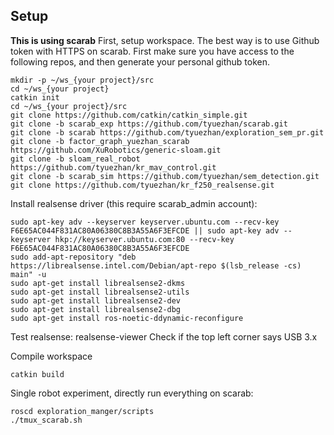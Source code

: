 ## Setup
**This is using scarab**
First, setup workspace. The best way is to use Github token with HTTPS on scarab. First make sure you have access to the following repos, and then generate your personal github token.
```
mkdir -p ~/ws_{your project}/src
cd ~/ws_{your project}
catkin init
cd ~/ws_{your project}/src
git clone https://github.com/catkin/catkin_simple.git 
git clone -b scarab_exp https://github.com/tyuezhan/scarab.git
git clone -b scarab https://github.com/tyuezhan/exploration_sem_pr.git
git clone -b factor_graph_yuezhan_scarab https://github.com/XuRobotics/generic-sloam.git
git clone -b sloam_real_robot https://github.com/tyuezhan/kr_mav_control.git
git clone -b scarab_sim https://github.com/tyuezhan/sem_detection.git
git clone https://github.com/tyuezhan/kr_f250_realsense.git
```

Install realsense driver (this require scarab_admin account):
```
sudo apt-key adv --keyserver keyserver.ubuntu.com --recv-key  F6E65AC044F831AC80A06380C8B3A55A6F3EFCDE || sudo apt-key adv --keyserver hkp://keyserver.ubuntu.com:80 --recv-key  F6E65AC044F831AC80A06380C8B3A55A6F3EFCDE
sudo add-apt-repository "deb https://librealsense.intel.com/Debian/apt-repo $(lsb_release -cs) main" -u
sudo apt-get install librealsense2-dkms
sudo apt-get install librealsense2-utils
sudo apt-get install librealsense2-dev
sudo apt-get install librealsense2-dbg
sudo apt-get install ros-noetic-ddynamic-reconfigure
```


Test realsense: realsense-viewer Check if the top left corner says USB 3.x

Compile workspace
```
catkin build
```

Single robot experiment, directly run everything on scarab:
```
roscd exploration_manger/scripts
./tmux_scarab.sh
```

